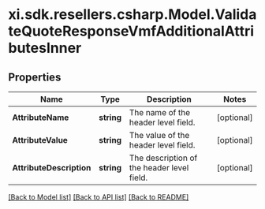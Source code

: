 # xi.sdk.resellers.csharp.Model.ValidateQuoteResponseVmfAdditionalAttributesInner

## Properties

Name | Type | Description | Notes
------------ | ------------- | ------------- | -------------
**AttributeName** | **string** | The name of the header level field. | [optional] 
**AttributeValue** | **string** | The value of the header level field. | [optional] 
**AttributeDescription** | **string** | The description of the header level field. | [optional] 

[[Back to Model list]](../README.md#documentation-for-models) [[Back to API list]](../README.md#documentation-for-api-endpoints) [[Back to README]](../README.md)

